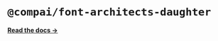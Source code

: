 # `@compai/font-architects-daughter`

[**Read the docs &rarr;**](https://components.ai/docs/typefaces/architects-daughter)
